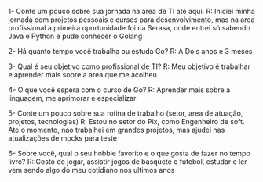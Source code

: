 1- Conte um pouco sobre sua jornada na área de TI até aqui.
R: Iniciei minha jornada com projetos pessoais e cursos para desenvolvimento, mas na area profissional
a primeira oportunidade foi na Serasa, onde entrei só sabendo Java e Python e pude conhecer o Golang

2- Há quanto tempo você trabalha ou estuda Go?
R: A Dois anos e 3 meses

3- Qual é seu objetivo como profissional de TI?
R: Meu objetivo é trabalhar e aprender mais sobre a area que me acolheu

4- O que você espera com o curso de Go?
R: Aprender mais sobre a linguagem, me aprimorar e especializar 

5- Conte um pouco sobre sua rotina de trabalho (setor, area de atuação, projetos, tecnologias)
R: Estou no setor do Pix, como Engenheiro de soft.
Ate o momento, nao trabalhei em grandes projetos, mas ajudei nas atualizações de mocks para teste

6- Sobre você, qual o seu hobbie favorito e o que gosta de fazer no tempo livre?
R: Gosto de jogar, assistir jogos de basquete e futebol, estudar e ler vem sendo algo do meu cotidiano nos ultimos anos